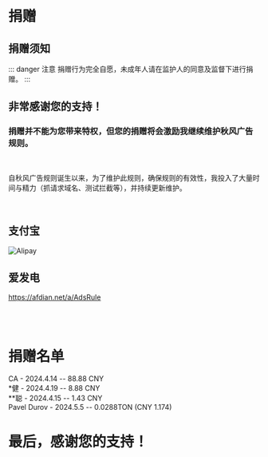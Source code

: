 # 捐赠

## 捐赠须知

::: danger 注意
捐赠行为完全自愿，未成年人请在监护人的同意及监督下进行捐赠。
:::

## 非常感谢您的支持！
### 捐赠并不能为您带来特权，但您的捐赠将会激励我继续维护秋风广告规则。

<br>

自秋风广告规则诞生以来，为了维护此规则，确保规则的有效性，我投入了大量时间与精力（抓请求域名、测试拦截等），并持续更新维护。

<br>

## 支付宝
 ![Alipay](/images/artalipay.png)

## 爱发电
https://afdian.net/a/AdsRule

<br>
<br>

# 捐赠名单

CA - 2024.4.14 -- 88.88 CNY
<br>
*健 - 2024.4.19 -- 8.88 CNY
<br>
**聪 - 2024.4.15 -- 1.43 CNY
<br>
Pavel Durov - 2024.5.5 -- 0.0288TON (CNY 1.174)

# 最后，感谢您的支持！